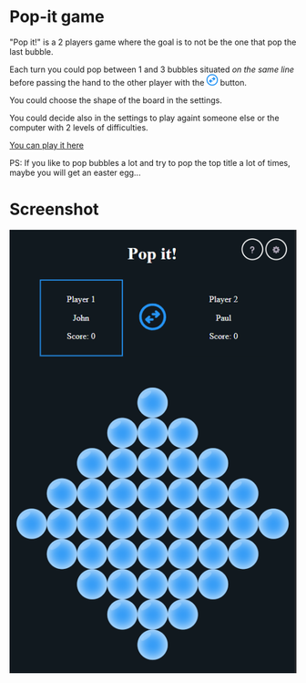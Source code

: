 # Pop-it game

"Pop it!" is a 2 players game where the goal is to not be the one that pop the last bubble.

Each turn you could pop between 1 and 3 bubbles situated <em>on the same line</em> before passing the hand to the other player with the <img src="./images/switch.svg" width="20"> button.

You could choose the shape of the board in the settings.

You could decide also in the settings to play againt someone else or the computer with 2 levels of difficulties.

[You can play it here](https://pmiossec.github.io/ih_module1_project_game/)

PS: If you like to pop bubbles a lot and try to pop the top title a lot of times, maybe you will get an easter egg...
# Screenshot

![](./images/popit_screenshot.png)
<!-- ## TODO / Planning

* [ ] Reset
* [ ] Shapes from background image
* [ ] fidget mode

https://pixabay.com/sound-effects/search/bubble/ -->